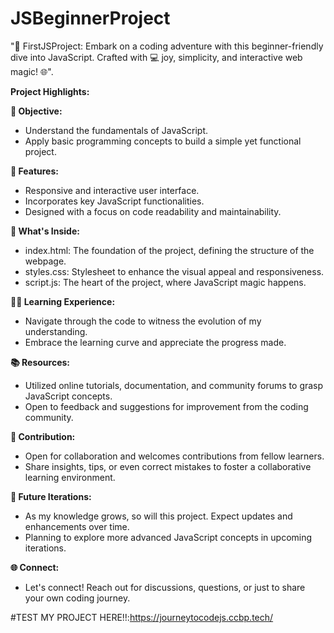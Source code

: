 # JSBeginnerProject
"🚀 FirstJSProject: Embark on a coding adventure with this beginner-friendly dive into JavaScript. Crafted with 💻 joy, simplicity, and interactive web magic! 🌐".

**Project Highlights:**

**🎯 Objective:**
- Understand the fundamentals of JavaScript.
- Apply basic programming concepts to build a simple yet functional project.

**🔧 Features:**
- Responsive and interactive user interface.
- Incorporates key JavaScript functionalities.
- Designed with a focus on code readability and maintainability.

**🚀 What's Inside:**
- index.html: The foundation of the project, defining the structure of the webpage.
- styles.css: Stylesheet to enhance the visual appeal and responsiveness.
- script.js: The heart of the project, where JavaScript magic happens.

**👩‍💻 Learning Experience:**
- Navigate through the code to witness the evolution of my understanding.
- Embrace the learning curve and appreciate the progress made.

**📚 Resources:**
- Utilized online tutorials, documentation, and community forums to grasp JavaScript concepts.
- Open to feedback and suggestions for improvement from the coding community.

**🤝 Contribution:**
- Open for collaboration and welcomes contributions from fellow learners.
- Share insights, tips, or even correct mistakes to foster a collaborative learning environment.

**📝 Future Iterations:**
- As my knowledge grows, so will this project. Expect updates and enhancements over time.
- Planning to explore more advanced JavaScript concepts in upcoming iterations.

**🌐 Connect:**
- Let's connect! Reach out for discussions, questions, or just to share your own coding journey.

 #TEST MY PROJECT HERE!!:https://journeytocodejs.ccbp.tech/
